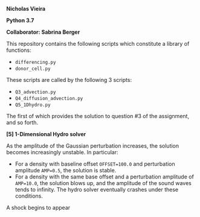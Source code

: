 

**Nicholas Vieira**

**Python 3.7**

**Collaborator: Sabrina Berger**

This repository contains the following scripts which constitute a library of
functions:
- ```differencing.py```
- ```donor_cell.py```

These scripts are called by the following 3 scripts:
- ```Q3_advection.py```
- ```Q4_diffusion_advection.py```
- ```Q5_1Dhydro.py```


The first of which provides the solution to question #3 of the assignment, and so 
forth. 


**[5] 1-Dimensional Hydro solver**

As the amplitude of the Gaussian perturbation increases, the solution becomes 
increasingly unstable. In particular:
- For a density with baseline offset ```OFFSET=100.0``` and perturbation 
  amplitude ```AMP=0.5```, the solution is stable.
- For a density with the same base offset and a perturbation amplitude of 
  ```AMP=10.0```, the solution blows up, and the amplitude of the sound waves 
  tends to infinity. The hydro solver eventually crashes under these conditions.

A shock begins to appear 
